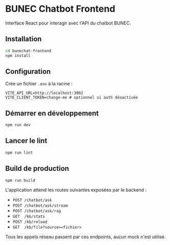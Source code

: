 # BUNEC Chatbot Frontend

Interface React pour interagir avec l'API du chatbot BUNEC.

## Installation

```bash
cd bunechat-frontend
npm install
```

## Configuration

Crée un fichier `.env` à la racine :

```env
VITE_API_URL=http://localhost:3002
VITE_CLIENT_TOKEN=change-me # optionnel si auth désactivée
```

## Démarrer en développement

```bash
npm run dev
```

## Lancer le lint

```bash
npm run lint
```

## Build de production

```bash
npm run build
```

L'application attend les routes suivantes exposées par le backend :

- `POST /chatbot/ask`
- `POST /chatbot/ask/stream`
- `POST /chatbot/ask/rag`
- `GET  /kb/stats`
- `POST /kb/reload`
- `GET  /kb/file?source=<fichier>`

Tous les appels réseau passent par ces endpoints, aucun mock n'est utilisé.
